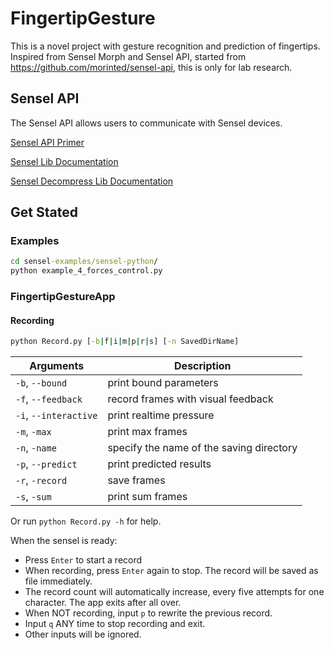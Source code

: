 # FingertipGesture

This is a novel project with gesture recognition and prediction of fingertips. Inspired from Sensel Morph and Sensel API, started from <https://github.com/morinted/sensel-api>, this is only for lab research.

## Sensel API

The Sensel API allows users to communicate with Sensel devices.

[Sensel API Primer](http://guide.sensel.com/api/)

[Sensel Lib Documentation](http://guide.sensel.com/sensel_h/)

[Sensel Decompress Lib Documentation](http://guide.sensel.com/sensel_decompress_h/)

## Get Stated

### Examples

```cmd
cd sensel-examples/sensel-python/
python example_4_forces_control.py
```

### FingertipGestureApp

#### Recording

```cmd
python Record.py [-b|f|i|m|p|r|s] [-n SavedDirName]
```

| Arguments | Description |
| --------- | ----------- |
| `-b`, `--bound` | print bound parameters |
| `-f`, `--feedback` | record frames with visual feedback |
| `-i`, `--interactive` | print realtime pressure |
| `-m`, `-max` | print max frames |
| `-n`, `-name` | specify the name of the saving directory |
| `-p`, `--predict` | print predicted results |
| `-r`, `-record` | save frames |
| `-s`, `-sum` | print sum frames |
Or run `python Record.py -h` for help.

When the sensel is ready:

- Press `Enter` to start a record
- When recording, press `Enter` again to stop. The record will be saved as file immediately.
- The record count will automatically increase, every five attempts for one character. The app exits after all over.
- When NOT recording, input `p` to rewrite the previous record.
- Input `q` ANY time to stop recording and exit.
- Other inputs will be ignored.
